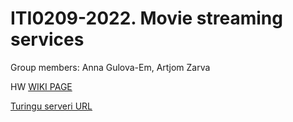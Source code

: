 # ITI0209-2022. Movie streaming services
Group members: Anna Gulova-Em, Artjom Zarva

HW [WIKI PAGE](https://gitlab.cs.ttu.ee/angulo/iti0209-2022/-/wikis/home)

[Turingu serveri URL](http://turing.cs.ttu.ee/~azarv/iti0209)
